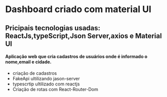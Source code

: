 # Dashboard criado com material UI
## Pricipais tecnologias usadas: ReactJs,typeScript,Json Server,axios e Material UI

#### Aplicação web que cria cadastros de usuários onde é informado o nome,email e cidade.

* criação de cadastros 
* FakeApi ultilizando jason-server
* typescrtip ultilizado com reactjs
* Criação de rotas com React-Router-Dom



